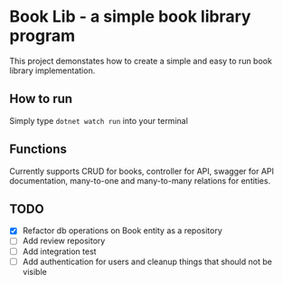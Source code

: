 # Book Lib - a simple book library program
This project demonstates how to create a simple and easy to run book library implementation.
## How to run
Simply type ```dotnet watch run``` into your terminal
## Functions
Currently supports CRUD for books, controller for API, swagger for API documentation, many-to-one and many-to-many relations for entities.
## TODO
- [x] Refactor db operations on Book entity as a repository
- [ ] Add review repository
- [ ] Add integration test
- [ ] Add authentication for users and cleanup things that should not be visible

